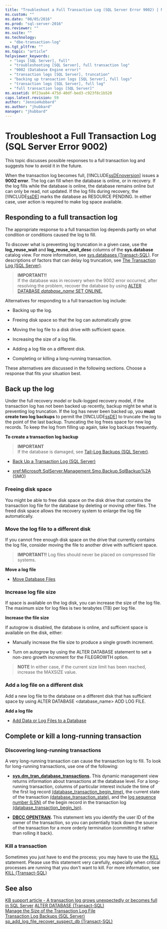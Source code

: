 ```yaml
---
title: "Troubleshoot a Full Transaction Log (SQL Server Error 9002) | Microsoft Docs"
ms.custom: ""
ms.date: "08/05/2016"
ms.prod: "sql-server-2016"
ms.reviewer: ""
ms.suite: ""
ms.technology: 
  - "dbe-transaction-log"
ms.tgt_pltfrm: ""
ms.topic: "article"
helpviewer_keywords: 
  - "logs [SQL Server], full"
  - "troubleshooting [SQL Server], full transaction log"
  - "9002 (Database Engine error)"
  - "transaction logs [SQL Server], truncation"
  - "backing up transaction logs [SQL Server], full logs"
  - "transaction logs [SQL Server], full log"
  - "full transaction logs [SQL Server]"
ms.assetid: 0f23aa84-475d-40df-bed3-c923f8c1b520
caps.latest.revision: 59
author: "JennieHubbard"
ms.author: "jhubbard"
manager: "jhubbard"
---
```

# Troubleshoot a Full Transaction Log (SQL Server Error 9002)
  This topic discusses possible responses to a full transaction log and suggests how to avoid it in the future. 
  
  When the transaction log becomes full, [!INCLUDE[ssDEnoversion](../../includes/ssdenoversion-md.md)] issues a **9002 error**. The log can fill when the database is online, or in recovery. If the log fills while the database is online, the database remains online but can only be read, not updated. If the log fills during recovery, the [!INCLUDE[ssDE](../../includes/ssde-md.md)] marks the database as RESOURCE PENDING. In either case, user action is required to make log space available.  
  
## Responding to a full transaction log  
 The appropriate response to a full transaction log depends partly on what condition or conditions caused the log to fill. 
 
 To discover what is preventing log truncation in a given case, use the **log_reuse_wait** and **log_reuse_wait_desc** columns of the **sys.database** catalog view. For more information, see [sys.databases &#40;Transact-SQL&#41;](../../relational-databases/system-catalog-views/sys-databases-transact-sql.md). For descriptions of factors that can delay log truncation, see [The Transaction Log &#40;SQL Server&#41;](../../relational-databases/logs/the-transaction-log-sql-server.md).  
  
> **IMPORTANT!!**  
>  If the database was in recovery when the 9002 error occurred, after resolving the problem, recover the database by using [ALTER DATABASE *database_name* SET ONLINE.](/sql-docs/docs/t-sql/statements/alter-database-transact-sql-set-options)  
  
 Alternatives for responding to a full transaction log include:  
  
-   Backing up the log.  
  
-   Freeing disk space so that the log can automatically grow.  
  
-   Moving the log file to a disk drive with sufficient space.  
  
-   Increasing the size of a log file.  
  
-   Adding a log file on a different disk.  
  
-   Completing or killing a long-running transaction.  
  
 These alternatives are discussed in the following sections. Choose a response that fits your situation best.  
  
## Back up the log  
 Under the full recovery model or bulk-logged recovery model, if the transaction log has not been backed up recently, backup might be what is preventing log truncation. If the log has never been backed up, you **must create two log backups** to permit the [!INCLUDE[ssDE](../../includes/ssde-md.md)] to truncate the log to the point of the last backup. Truncating the log frees space for new log records. To keep the log from filling up again, take log backups frequently.  
  
 **To create a transaction log backup**  
  
> **IMPORTANT**  
>  If the database is damaged, see [Tail-Log Backups &#40;SQL Server&#41;](../../relational-databases/backup-restore/tail-log-backups-sql-server.md).  
  
-   [Back Up a Transaction Log &#40;SQL Server&#41;](../../relational-databases/backup-restore/back-up-a-transaction-log-sql-server.md)  
  
-   <xref:Microsoft.SqlServer.Management.Smo.Backup.SqlBackup%2A> (SMO)  
  
### Freeing disk space  
 You might be able to free disk space on the disk drive that contains the transaction log file for the database by deleting or moving other files. The freed disk space allows the recovery system to enlarge the log file automatically.  
  
### Move the log file to a different disk  
 If you cannot free enough disk space on the drive that currently contains the log file, consider moving the file to another drive with sufficient space.  
  
> **IMPORTANT!!** Log files should never be placed on compressed file systems.  
  
 **Move a log file**  
  
-   [Move Database Files](../../relational-databases/databases/move-database-files.md)  
  
### Increase log file size  
 If space is available on the log disk, you can increase the size of the log file. The maximum size for log files is two terabytes (TB) per log file.  
  
 **Increase the file size**  
  
 If autogrow is disabled, the database is online, and sufficient space is available on the disk, either:  
  
-   Manually increase the file size to produce a single growth increment.  
  
-   Turn on autogrow by using the ALTER DATABASE statement to set a non-zero growth increment for the FILEGROWTH option.  
  
> **NOTE** In either case, if the current size limit has been reached, increase the MAXSIZE value.  
  
### Add a log file on a different disk  
 Add a new log file to the database on a different disk that has sufficient space by using ALTER DATABASE <database_name> ADD LOG FILE.  
  
 **Add a log file**  
  
-   [Add Data or Log Files to a Database](../../relational-databases/databases/add-data-or-log-files-to-a-database.md)  
## Complete or kill a long-running transaction
### Discovering long-running transactions
A very long-running transaction can cause the transaction log to fill. To look for long-running transactions, use one of the following:
 - **[sys.dm_tran_database_transactions](/sql-docs/docs/relational-databases/system-dynamic-management-views/sys-dm-tran-database-transactions-transact-sql).**
This dynamic management view returns information about transactions at the database level. For a long-running transaction, columns of particular interest include the time of the first log record [(database_transaction_begin_time)](/sql-docs/docs/relational-databases/system-dynamic-management-views/sys-dm-tran-database-transactions-transact-sql), the current state of the transaction [(database_transaction_state)](/sql-docs/docs/relational-databases/system-dynamic-management-views/sys-dm-tran-database-transactions-transact-sql), and the [log sequence number (LSN)](/sql-docs/docs/relational-databases/backup-restore/recover-to-a-log-sequence-number-sql-server) of the begin record in the transaction log [(database_transaction_begin_lsn)](/sql-docs/docs/relational-databases/system-dynamic-management-views/sys-dm-tran-database-transactions-transact-sql).

 - **[DBCC OPENTRAN](/sql-docs/docs/t-sql/database-console-commands/dbcc-opentran-transact-sql).**
This statement lets you identify the user ID of the owner of the transaction, so you can potentially track down the source of the transaction for a more orderly termination (committing it rather than rolling it back).

### Kill a transaction
Sometimes you just have to end the process; you may have to use the [KILL](/sql-docs/docs/t-sql/language-elements/kill-transact-sql) statement. Please use this statement very carefully,  especially when critical processes are running that you don't want to kill. For more information, see [KILL (Transact-SQL)](/sql-docs/docs/t-sql/language-elements/kill-transact-sql)

## See also  
[KB support article - A transaction log grows unexpectedly or becomes full in SQL Server](https://support.microsoft.com/en-us/kb/317375)
 [ALTER DATABASE &#40;Transact-SQL&#41;](../../t-sql/statements/alter-database-transact-sql.md)   
 [Manage the Size of the Transaction Log File](../../relational-databases/logs/manage-the-size-of-the-transaction-log-file.md)   
 [Transaction Log Backups &#40;SQL Server&#41;](../../relational-databases/backup-restore/transaction-log-backups-sql-server.md)   
 [sp_add_log_file_recover_suspect_db &#40;Transact-SQL&#41;](../../relational-databases/system-stored-procedures/sp-add-log-file-recover-suspect-db-transact-sql.md)  
  
  
